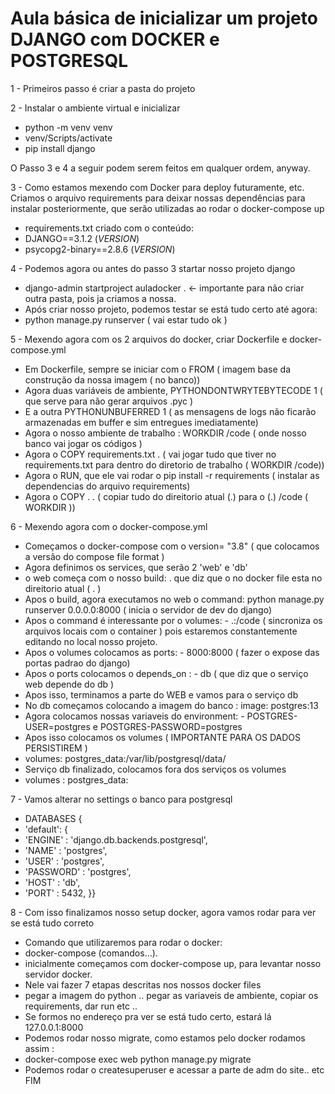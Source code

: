 # Aula básica de inicializar um projeto DJANGO com DOCKER e POSTGRESQL

1 - Primeiros passo é criar a pasta do projeto

2 - Instalar o ambiente virtual e inicializar
- python -m venv venv
- venv/Scripts/activate
- pip install django

O Passo 3 e 4 a seguir podem serem feitos em qualquer ordem, anyway.

3 - Como estamos mexendo com Docker para deploy futuramente, etc. 
Criamos o arquivo requirements para deixar nossas dependências para instalar
posteriormente, que serão utilizadas ao rodar o docker-compose up
- requirements.txt criado com o conteúdo:
- DJANGO==3.1.2 (*VERSION*)
- psycopg2-binary==2.8.6 (*VERSION*) 

4 - Podemos agora ou antes do passo 3 startar nosso projeto django
- django-admin startproject auladocker . <- importante para não criar outra pasta, pois ja criamos a nossa.
- Após criar nosso projeto, podemos testar se está tudo certo até agora:
- python manage.py runserver ( vai estar tudo ok )

5 - Mexendo agora com os 2 arquivos do docker, criar Dockerfile e docker-compose.yml
- Em Dockerfile, sempre se iniciar com o FROM ( imagem base da construção da nossa imagem ( no banco))
- Agora duas variáveis de ambiente, PYTHONDONTWRYTEBYTECODE 1 ( que serve para não gerar arquivos .pyc )
- E a outra PYTHONUNBUFERRED 1 ( as mensagens de logs não ficarão armazenadas em buffer e sim entregues imediatamente)
- Agora o nosso ambiente de trabalho : WORKDIR /code ( onde nosso banco vai jogar os códigos )
- Agora o COPY requirements.txt . ( vai jogar tudo que tiver no requirements.txt para dentro do diretorio de trabalho ( WORKDIR /code))
- Agora o RUN, que ele vai rodar o pip install -r requirements ( instalar as dependencias do arquivo requirements)
- Agora o COPY . . ( copiar tudo do direitorio atual (.) para o (.) /code ( WORKDIR ))

6 - Mexendo agora com o docker-compose.yml
- Começamos o docker-compose com o version= "3.8" ( que colocamos a versão do compose file format )
- Agora definimos os services, que serão 2 'web' e 'db'
- o web começa com o nosso build: . que diz que o no docker file esta no direitorio atual ( . )
- Apos o build, agora executamos no web o command: python manage.py runserver 0.0.0.0:8000 ( inicia o servidor de dev do django)
- Apos o command é interessante por o volumes: - .:/code ( sincroniza os arquivos locais com o container ) pois estaremos constantemente editando no local nosso projeto.
- Apos o volumes colocamos as ports: - 8000:8000 ( fazer o expose das portas padrao do django)
- Apos o ports colocamos o depends_on : - db ( que diz que o serviço web depende do db )
- Apos isso, terminamos a parte do WEB e vamos para o serviço db
- No db começamos colocando a imagem do banco : image: postgres:13
- Agora colocamos nossas variaveis do environment: - POSTGRES-USER=postgres e POSTGRES-PASSWORD=postgres
- Apos isso colocamos os volumes ( IMPORTANTE PARA OS DADOS PERSISTIREM )
- volumes: postgres_data:/var/lib/postgresql/data/
- Serviço db finalizado, colocamos fora dos serviços os volumes 
- volumes : postgres_data:

7 - Vamos alterar no settings o banco para postgresql
- DATABASES {
- 'default': {
- 'ENGINE' : 'django.db.backends.postgresql', 
- 'NAME' : 'postgres',
- 'USER' : 'postgres',
- 'PASSWORD' : 'postgres',
- 'HOST' : 'db',
- 'PORT' : 5432, }}

8 - Com isso finalizamos nosso setup docker, agora vamos rodar para ver se está tudo correto
- Comando que utilizaremos para rodar o docker:
- docker-compose (comandos...).
- inicialmente começamos com docker-compose up, para levantar nosso servidor docker.
- Nele vai fazer 7 etapas descritas nos nossos docker files
- pegar a imagem do python .. pegar as variaveis de ambiente,  copiar os requirements, dar run etc ..
- Se formos no endereço pra ver se está tudo certo, estará lá 127.0.0.1:8000
- Podemos rodar nosso migrate, como estamos pelo docker rodamos assim :
- docker-compose exec web python manage.py migrate
- Podemos rodar o createsuperuser e acessar a parte de adm do site.. etc
FIM
